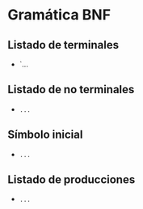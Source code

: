 # Gramática BNF

## Listado de terminales

- `...

## Listado de no terminales

- `...`

## Símbolo inicial

- `...`

## Listado de producciones

- `...`